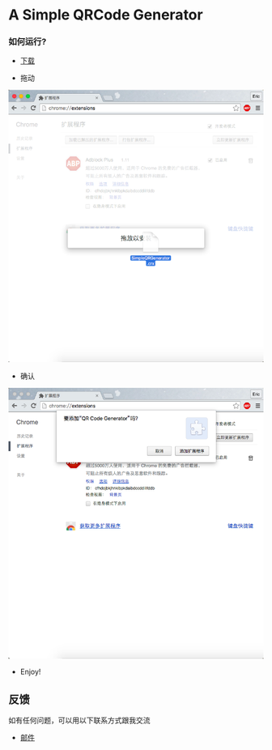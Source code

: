 # A Simple QRCode Generator

### 如何运行?

- [下载](https://github.com/wujm2007/SimpleQRGenerator/releases)


- 拖动

![drag](drag.png)


- 确认

![confirm](confirm.png)


- Enjoy!



## 反馈

如有任何问题，可以用以下联系方式跟我交流

- [邮件](mailto:wujm14@fudan.edu.cn)
